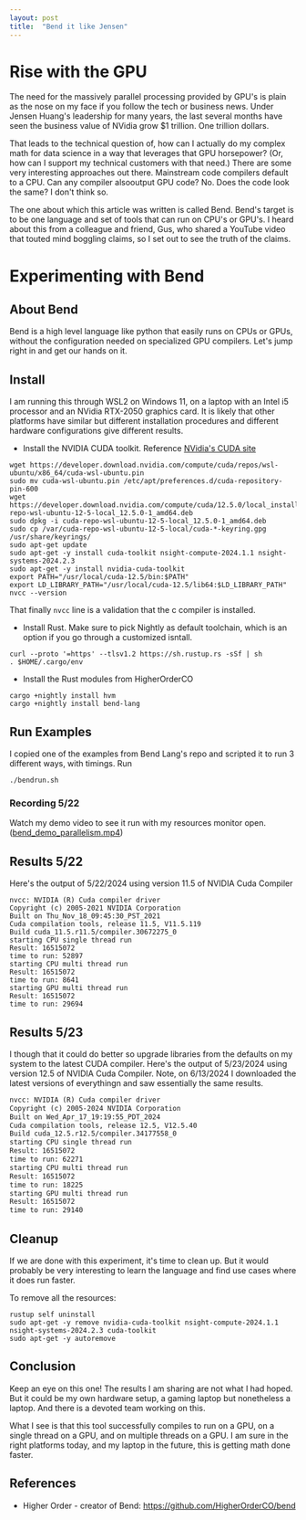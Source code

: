 ```yaml
---
layout: post
title:  "Bend it like Jensen"
---
```


# Rise with the GPU

The need for the massively parallel processing provided by GPU's is plain as the nose on my face if you follow the tech or business news. Under Jensen Huang's leadership for many years, the last several months have seen the business value of NVidia grow $1 trillion. One trillion dollars. 

That leads to the technical question of, how can I actually do my complex math for data science in a way that leverages that GPU horsepower? (Or, how can I support my technical customers with that need.) There are some very interesting approaches out there. Mainstream code compilers default to a CPU. Can any compiler alsooutput GPU code? No. Does the code look the same? I don't think so.

The one about which this article was written is called Bend. Bend's target is to be one language and set of tools that can run on CPU's or GPU's. I heard about this from a colleague and friend, Gus, who shared a YouTube video that touted mind boggling claims, so I set out to see the truth of the claims.

# Experimenting with Bend

## About Bend

Bend is a high level language like python that easily runs on CPUs or GPUs, without the configuration needed on specialized GPU compilers. Let's jump right in and get our hands on it.

## Install

I am running this through WSL2 on Windows 11, on a laptop with an Intel i5 processor and an NVidia RTX-2050 graphics card. It is likely that other platforms have similar but different installation procedures and different hardware configurations give different results.

 - Install the NVIDIA CUDA toolkit. Reference [NVidia's CUDA site](https://developer.nvidia.com/cuda-downloads?target_os=Linux&target_arch=x86_64&Distribution=WSL-Ubuntu&target_version=2.0&target_type=deb_local) 
```
wget https://developer.download.nvidia.com/compute/cuda/repos/wsl-ubuntu/x86_64/cuda-wsl-ubuntu.pin
sudo mv cuda-wsl-ubuntu.pin /etc/apt/preferences.d/cuda-repository-pin-600
wget https://developer.download.nvidia.com/compute/cuda/12.5.0/local_installers/cuda-repo-wsl-ubuntu-12-5-local_12.5.0-1_amd64.deb
sudo dpkg -i cuda-repo-wsl-ubuntu-12-5-local_12.5.0-1_amd64.deb
sudo cp /var/cuda-repo-wsl-ubuntu-12-5-local/cuda-*-keyring.gpg /usr/share/keyrings/
sudo apt-get update
sudo apt-get -y install cuda-toolkit nsight-compute-2024.1.1 nsight-systems-2024.2.3
sudo apt-get -y install nvidia-cuda-toolkit
export PATH="/usr/local/cuda-12.5/bin:$PATH"
export LD_LIBRARY_PATH="/usr/local/cuda-12.5/lib64:$LD_LIBRARY_PATH"
nvcc --version
```
That finally `nvcc` line is a validation that the c compiler is installed.

 - Install Rust. Make sure to pick Nightly as default toolchain, which is an option if you go through a customized isntall.

```
curl --proto '=https' --tlsv1.2 https://sh.rustup.rs -sSf | sh
. $HOME/.cargo/env
```

 - Install the Rust modules from HigherOrderCO
```
cargo +nightly install hvm
cargo +nightly install bend-lang
```

## Run Examples

I copied one of the examples from Bend Lang's repo and scripted it to run 3 different ways, with timings. Run 
```
./bendrun.sh
```
### Recording 5/22

Watch my demo video to see it run with my resources monitor open. ([bend_demo_parallelism.mp4](https://github.com/hoopdad/bendlang/raw/main/bend_demo_parallelism.mp4))

## Results 5/22

Here's the output of 5/22/2024 using version 11.5 of NVIDIA Cuda Compiler
```
nvcc: NVIDIA (R) Cuda compiler driver
Copyright (c) 2005-2021 NVIDIA Corporation
Built on Thu_Nov_18_09:45:30_PST_2021
Cuda compilation tools, release 11.5, V11.5.119
Build cuda_11.5.r11.5/compiler.30672275_0
starting CPU single thread run
Result: 16515072
time to run: 52897
starting CPU multi thread run
Result: 16515072
time to run: 8641
starting GPU multi thread run
Result: 16515072
time to run: 29694
```

## Results 5/23

I though that it could do better so upgrade libraries from the defaults on my system to the latest CUDA compiler. Here's the output of 5/23/2024 using version 12.5 of NVIDIA Cuda Compiler. Note, on 6/13/2024 I downloaded the latest versions of everythingn and saw essentially the same results.
```txt
nvcc: NVIDIA (R) Cuda compiler driver
Copyright (c) 2005-2024 NVIDIA Corporation
Built on Wed_Apr_17_19:19:55_PDT_2024
Cuda compilation tools, release 12.5, V12.5.40
Build cuda_12.5.r12.5/compiler.34177558_0
starting CPU single thread run
Result: 16515072
time to run: 62271
starting CPU multi thread run
Result: 16515072
time to run: 18225
starting GPU multi thread run
Result: 16515072
time to run: 29140
```


## Cleanup

If we are done with this experiment, it's time to clean up. But it would probably be very interesting to learn the language and find use cases where it does run faster.

To remove all the resources:
```
rustup self uninstall
sudo apt-get -y remove nvidia-cuda-toolkit nsight-compute-2024.1.1 nsight-systems-2024.2.3 cuda-toolkit 
sudo apt-get -y autoremove
```

## Conclusion

Keep an eye on this one! The results I am sharing are not what I had hoped. But it could be my own hardware setup, a gaming laptop but nonetheless a laptop. And there is a devoted team working on this. 

What I see is that this tool successfully compiles to run on a GPU, on a single thread on a GPU, and on multiple threads on a GPU. I am sure in the right platforms today, and my laptop in the future, this is getting math done faster.

## References

- Higher Order - creator of Bend: https://github.com/HigherOrderCO/bend



